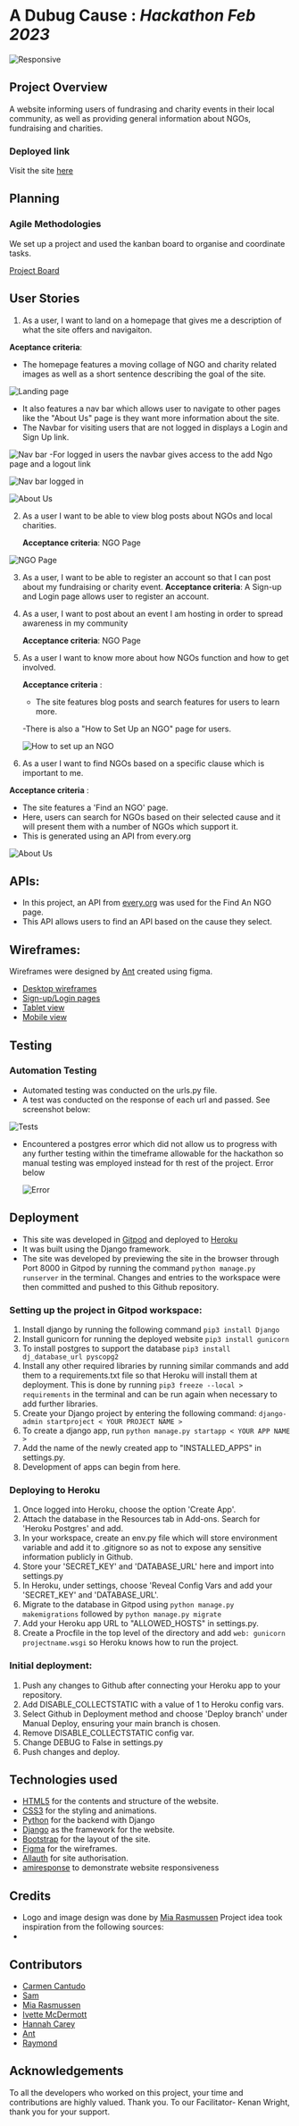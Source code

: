 # **A Dubug Cause** : *Hackathon Feb 2023*

![Responsive](assets/images/am-i-responsive.png)

## Project Overview
A website informing users of fundrasing and charity events in their local community, as well as providing general information about NGOs, fundraising and charities.

### Deployed link
Visit the site [here](https://hack-team-9.herokuapp.com/)


## Planning
### **Agile Methodologies** 
We set up a project and used the kanban board to organise and coordinate tasks.

[Project Board](https://github.com/users/SamMartin92/projects/3/views/1?layout=board)

## User Stories 

1. As a user, I want to land on a homepage that gives me a description of what the site offers and navigaiton.

**Aceptance criteria**:
- The homepage features a moving collage of NGO and charity related images as well as a short sentence describing the goal of the site. 

![Landing page]()

- It also features a nav bar which allows user to navigate to other pages like the "About Us" page is they want more information about the site.
- The Navbar for visiting users that are not logged in displays a Login and Sign Up link.

![Nav bar](static/readme/navbar.png)
-For logged in users the navbar gives access to the add Ngo page and a logout link

![Nav bar logged in]()




![About Us](static/readme/about-us.png)

 
2. As a user I want to be able to view blog posts about NGOs and local charities.

   **Acceptance criteria**: NGO Page
   
  ![NGO Page](static/readme/NGO-page.png)

3. As a user, I want to be able to register an account so that I can post about my fundraising or charity event.
   **Acceptance criteria**:  A Sign-up and Login page allows user to register an account.
![]()

4. As a user, I want to post about an event I am hosting in order to spread awareness in my community

   **Acceptance criteria**: NGO Page

5. As a user I want to know more about how NGOs function and how to get involved.

   **Acceptance criteria** : 
   - The site features blog posts and search features for users to learn more.
   ![]()

   -There is also a "How to Set Up an NGO" page for users.

   ![How to set up an NGO](static/readme/set-up-ngo.png)

6. As a user I want to find NGOs based on a specific clause which is important to me.

  **Acceptance criteria** :
  - The site features a 'Find an NGO' page.
  - Here, users can search for NGOs based on their selected cause and it will present them with a number of NGOs which support it.
  - This is generated using an API from every.org

 ![About Us](static/readme/find-an-ngo.png)
 
## APIs:

- In this project, an API from [every.org](https://www.every.org/) was used for the Find An NGO page.
- This API allows users to find an API based on the cause they select. 

## Wireframes:
Wireframes were designed by [Ant](https://github.com/Ant2210) created using figma.

  * [Desktop wireframes](static/readme/wireframes_desktop.png)
  * [Sign-up/Login pages](static/readme/wireframes_signup_login%20pages.png)
  * [Tablet view](static/readme/wireframes-tablet.png)
  * [Mobile view](static/readme/wireframes_mobile.png)


## Testing

### **Automation Testing**

- Automated testing was conducted on the urls.py file.
- A test was conducted on the response of each url and passed. See screenshot below:

![Tests](static/readme/wireframes_mobile.PNG)

- Encountered a postgres error
  which did not allow us to progress with any further testing within the timeframe allowable for the hackathon so manual testing was employed instead for th rest of the project. Error below
  
  ![Error](static/readme/error.PNG)

## Deployment

- This site was developed in [Gitpod](https://www.gitpod.io/) and deployed to [Heroku](https://www.heroku.com/)
- It was built using the Django framework.
- The site was developed by previewing the site in the browser through Port 8000 in Gitpod by running the command ```python manage.py runserver``` in the terminal. Changes and entries to the workspace were then committed and pushed to this Github repository.
### Setting up the project in Gitpod workspace:
1. Install django by running the following command ```pip3 install Django```
2. Install gunicorn for running the deployed website ```pip3 install gunicorn```
3. To install postgres to support the database ```pip3 install dj_database_url pyscopg2```
4. Install any other required libraries by running similar commands and add them to a requirements.txt file so that Heroku will install them at deployment. This is done by running ```pip3 freeze --local > requirements``` in the terminal and can be run again when necessary to add further libraries.
5. Create your Django project by entering the following command: ```django-admin startproject < YOUR PROJECT NAME >```
6. To create a django app, run ```python manage.py startapp < YOUR APP NAME >```
7. Add the name of the newly created app to "INSTALLED_APPS" in settings.py.
8. Development of apps can begin from here.
### Deploying to Heroku
1. Once logged into Heroku, choose the option 'Create App'.
2. Attach the database in the Resources tab in Add-ons. Search for 'Heroku Postgres' and add.
3. In your workspace, create an env.py file which will store environment variable and add it to .gitignore so as not to expose any sensitive information publicly in Github.
4. Store your 'SECRET_KEY' and 'DATABASE_URL' here and import into settings.py
5. In Heroku, under settings, choose 'Reveal Config Vars and add your 'SECRET_KEY' and 'DATABASE_URL'.
6. Migrate to the database in Gitpod using ```python manage.py makemigrations``` followed by ```python manage.py migrate```
7. Add your Heroku app URL to "ALLOWED_HOSTS" in settings.py.
8. Create a Procfile in the top level of the directory and add ```web: gunicorn projectname.wsgi``` so Heroku knows how to run the project.
### Initial deployment:
1. Push any changes to Github after connecting your Heroku app to your repository.
2. Add DISABLE_COLLECTSTATIC with a value of 1 to Heroku config vars.
3. Select Github in Deployment method and choose 'Deploy branch' under Manual Deploy, ensuring your main branch is chosen.
4.  Remove DISABLE_COLLECTSTATIC config var.
5. Change DEBUG to False in settings.py
6. Push changes and deploy.

## Technologies used

- [HTML5](https://en.wikipedia.org/wiki/HTML5) for the contents and structure of the website.
- [CSS3](https://en.wikipedia.org/wiki/CSS) for the styling and animations.
- [Python](https://en.wikipedia.org/wiki/python_(programming_language)) for the backend with Django
- [Django](https://en.wikipedia.org/wiki/Django_(web_framework)) as the framework for the website.
- [Bootstrap](https://getbootstrap.com/) for the layout of the site.
- [Figma](https://www.figma.com) for the wireframes.
- [Allauth](https://django-allauth.readthedocs.io/en/latest/) for site authorisation.
- [amiresponse]() to demonstrate website responsiveness



## Credits
* Logo and image design was done by [Mia Rasmussen](https://github.com/MiaRasmussen05)
Project idea took inspiration from the following sources:
* []() 



## Contributors

* [Carmen Cantudo](https://github.com/CarmenCantudo)
* [Sam](https://github.com/SamMartin92)
* [Mia Rasmussen](https://github.com/MiaRasmussen05)
* [Ivette McDermott](https://github.com/ivettemcdermott)
* [Hannah Carey](https://github.com/HPCarey)
* [Ant](https://github.com/Ant2210)
* [Raymond](https://github.com/RVKIonesi)


## Acknowledgements

To all the developers who worked on this project, your time and contributions are highly valued. Thank you.
To our Facilitator- Kenan Wright, thank you for your support.
